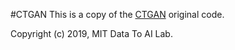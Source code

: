 #CTGAN
This is a copy of the [CTGAN](https://github.com/sdv-dev/CTGAN) original code.

Copyright (c) 2019, MIT Data To AI Lab.
